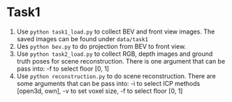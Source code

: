 # Task1
1. Use `python task1_load.py` to collect BEV and front view images.
  The saved images can be found under `data/task1`
2. Ues `python bev.py` to do projection from BEV to front view.
3. Use `python task2_load.py` to collect RGB, depth images and ground truth poses for scene reconstruction. There is one argument that can be pass into:
-f to select floor [0, 1]
4. Use `python reconstruction.py` to do scene reconstruction. There are some arguments that can be pass into:
-i to select ICP methods [open3d, own], -v to set voxel size, -f to select floor [0, 1]
